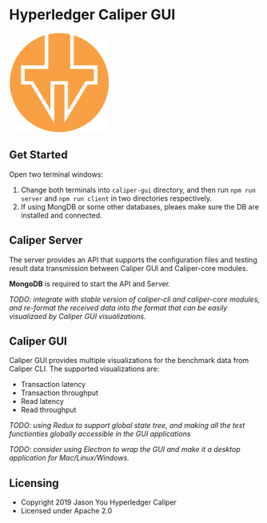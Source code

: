 # Hyperledger Caliper GUI 
![caliper-log](./resources/caliper-logo.png)

## Get Started

Open two terminal windows:

1. Change both terminals into `caliper-gui` directory, and then run `npm run server` and `npm run client` in two directories respectively.
2. If using MongDB or some other databases, pleaes make sure the DB are installed and connected.

## Caliper Server
The server provides an API that supports the configuration files and testing result data transmission between Caliper GUI and Caliper-core modules.

**MongoDB** is required to start the API and Server.

*TODO: integrate with stable version of caliper-cli and caliper-core modules, and re-format the received data into the format that can be easily visualizaed by Caliper GUI visualizations.*

## Caliper GUI
Caliper GUI provides multiple visualizations for the benchmark data from Caliper CLI. The supported visualizations are:

- Transaction latency
- Transaction throughput
- Read latency
- Read throughput

*TODO: using Redux to support global state tree, and making all the test functionties globally accessible in the GUI applications*

*TODO: consider using Electron to wrap the GUI and make it a desktop application for Mac/Linux/Windows.*

## Licensing

- Copyright 2019 Jason You Hyperledger Caliper
- Licensed under Apache 2.0